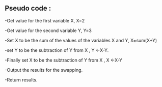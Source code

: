 ##  Pseudo code :
-Get value for the first variable X, X=2

-Get value for the second variable Y, Y=3 

-Set X to be the sum of the values of the variables X and Y, X=sum(X+Y)

-set Y to be the subtraction of Y from X , Y ←X-Y.

-Finally set X to be the subtraction of Y from X , X ←X-Y

-Output the results for the swapping.

-Return results.
